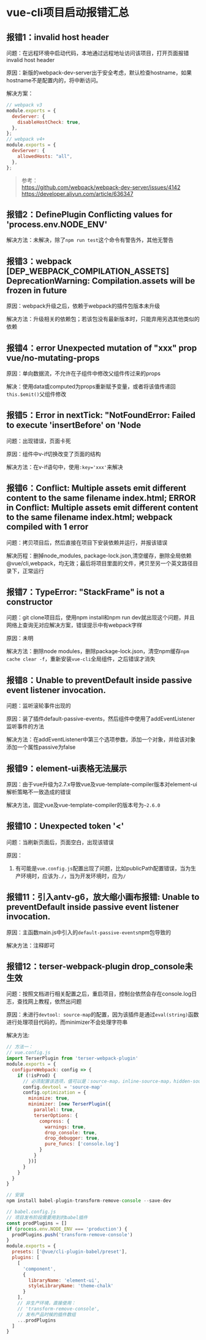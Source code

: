 # vue-cli项目启动报错汇总

## 报错1：invalid host header

问题：在远程环境中启动代码，本地通过远程地址访问该项目，打开页面报错invalid host header

原因：新版的webpack-dev-server出于安全考虑，默认检查hostname，如果hostname不是配置内的，将中断访问。

解决方案：
```javascript
// webpack v3
module.exports = {
  devServer: {
    disableHostCheck: true,
  },
};
// webpack v4+
module.exports = {
  devServer: {
    allowedHosts: "all",
  },
};
```

> 参考：  
> https://github.com/webpack/webpack-dev-server/issues/4142   
> https://developer.aliyun.com/article/636347

## 报错2：DefinePlugin Conflicting values for 'process.env.NODE_ENV'

解决方法：未解决，除了`npm run test`这个命令有警告外，其他无警告

## 报错3：webpack [DEP_WEBPACK_COMPILATION_ASSETS] DeprecationWarning: Compilation.assets will be frozen in future

原因：webpack升级之后，依赖于webpack的插件包版本未升级

解决方法：升级相关的依赖包；若该包没有最新版本时，只能弃用另选其他类似的依赖

## 报错4：error Unexpected mutation of "xxx" prop vue/no-mutating-props

原因：单向数据流，不允许在子组件中修改父组件传过来的props

解决：使用data或computed为props重新赋予变量，或者将该值传递回`this.$emit()`父组件修改

## 报错5：Error in nextTick: "NotFoundError: Failed to execute 'insertBefore' on 'Node

问题：出现错误，页面卡死

原因：组件中v-if切换改变了页面的结构

解决方法：在v-if语句中，使用`:key='xxx'`来解决

## 报错6：Conflict: Multiple assets emit different content to the same filename index.html; ERROR in Conflict: Multiple assets emit different content to the same filename index.html; webpack compiled with 1 error

问题：拷贝项目后，然后直接在项目下安装依赖并运行，并报该错误

解决历程：删掉node_modules, package-lock.json,清空缓存，删除全局依赖@vue/cli,webpack，均无效；最后将项目里面的文件，拷贝至另一个英文路径目录下，正常运行

## 报错7：TypeError: "StackFrame" is not a constructor

问题：git clone项目后，使用npm install和npm run dev就出现这个问题，并且网络上查询无对应解决方案，错误提示中有webpack字样

原因：未明

解决方法：删除node modules，删除package-lock.json，清空npm缓存`npm cache clear -f`，重新安装`vue-cli`全局组件，之后错误才消失

## 报错8：Unable to preventDefault inside passive event listener invocation.

问题：监听滚轮事件出现的

原因：装了插件default-passive-events，然后组件中使用了addEventListener监听事件的方法

解决方法：在addEventListener中第三个选项参数，添加一个对象，并给该对象添加一个属性passive为false

## 报错9：element-ui表格无法展示

原因：由于vue升级为2.7.x导致vue及vue-template-compiler版本对element-ui解析策略不一致造成的错误

解决方法，固定vue及vue-template-compiler的版本号为`~2.6.0`

## 报错10：Unexpected token '<'

问题：当刷新页面后，页面空白，出现该错误

原因：
1. 有可能是`vue.config.js`配置出现了问题，比如publicPath配置错误，当为生产环境时，应该为`./`，当为开发环境时，应为`/`

## 报错11：引入antv-g6，放大缩小画布报错: Unable to preventDefault inside passive event listener invocation.

原因：主函数main.js中引入的`default-passive-events`npm包导致的

解决方法：注释即可

## 报错12：terser-webpack-plugin drop_console未生效

问题：按照文档进行相关配置之后，重启项目，控制台依然会存在console.log日志，查找网上教程，依然出问题

原因：未进行`devtool: source-map`的配置，因为该插件是通过`eval(string)`函数进行处理项目代码的，而minimizer不会处理字符串

解决方法:

<!-- tabs:start -->

<!-- tab:terser-webpack-plugin配置 -->
```javascript
// 方法一：
// vue.config.js
import TerserPlugin from 'terser-webpack-plugin'
module.exports = {
  configureWebpack: config => {
    if (!isProd) {
      // 必须配置该选项，值可以是：source-map，inline-source-map，hidden-source-map 和 nosources-source-map
      config.devtool = 'source-map'
      config.optimization = {
        minimize: true,
        minimizer: [new TerserPlugin({
          parallel: true,
          terserOptions: {
            compress: {
              warnings: true,
              drop_console: true,
              drop_debugger: true,
              pure_funcs: ['console.log']
            }
          }
        })]
      }
    }
  }
}
```

<!-- tab:babel-plugin-transform-remove-console配置 -->
```javascript
// 安装
npm install babel-plugin-transform-remove-console --save-dev

// babel.config.js
// 项目发布阶段需要用到的babel插件
const prodPlugins = []
if (process.env.NODE_ENV === 'production') {
  prodPlugins.push('transform-remove-console')
}
module.exports = {
  presets: ['@vue/cli-plugin-babel/preset'],
  plugins: [
    [
      'component',
      {
        libraryName: 'element-ui',
        styleLibraryName: 'theme-chalk'
      }
    ],
    // 非生产环境，直接使用：
    // 'transform-remove-console',
    // 发布产品时候的插件数组
    ...prodPlugins
  ]
}
```
<!-- tabs:end -->

